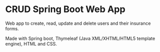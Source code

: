 # CRUD Spring Boot Web App
Web app to create, read, update and delete users and their insurance forms. 

Made with Spring boot, Thymeleaf (Java XML/XHTML/HTML5 template engine), HTML and CSS.

